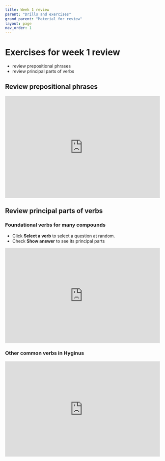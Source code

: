 ```yaml
---
title: Week 1 review
parent: "Drills and exercises"
grand_parent: "Material for review"
layout: page
nav_order: 1
---
```


# Exercises for week 1 review

- review prepositional phrases
- review principal parts of verbs

## Review prepositional phrases


<iframe width="100%" height="331" frameborder="0"
  src="https://observablehq.com/embed/@neelsmith/practice-prepositions?cells=viewof+group%2Cviewof+chosenquestion%2Cviewof+answer%2Ccheck%2Ccss"></iframe>


## Review principal parts of verbs

### Foundational verbs for many compounds 

<div>
<ul>
<li>Click <b>Select a verb</b> to select a question at random.</li>
<li>Check <b>Show answer</b> to see its principal parts</li>
</ul>
</div>

<iframe width="100%" height="309" frameborder="0"
  src="https://observablehq.com/embed/@neelsmith/review-principal-parts?cells=viewof+q%2Cquestion%2Canswer1%2Cviewof+showAnswer%2Ccss"></iframe>


### Other common verbs in Hyginus




<iframe width="100%" height="309" frameborder="0"
  src="https://observablehq.com/embed/@neelsmith/some-common-verbs?cells=viewof+q%2Cquestion%2Canswer1%2Cviewof+showAnswer%2Ccss"></iframe>


